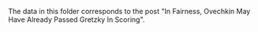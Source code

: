 The data in this folder corresponds to the post "In Fairness, Ovechkin May Have Already Passed Gretzky In Scoring".
